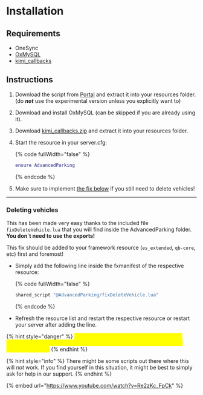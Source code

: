 # Installation

## Requirements

* OneSync
* [OxMySQL](https://forum.cfx.re/t/standalone-oxmysql-lightweight-mysql-wrapper/4755120)
* [kimi\_callbacks](https://github.com/Kiminaze/kimi_callbacks/releases/latest)

## Instructions

1. Download the script from [Portal](https://portal.cfx.re/assets/created-assets) and extract it into your resources folder.\
   (do _**not**_ use the experimental version unless you explicitly want to)
2. Download and install OxMySQL (can be skipped if you are already using it).
3. Download [kimi\_callbacks.zip](https://github.com/Kiminaze/kimi_callbacks/releases/latest) and extract it into your resources folder.
4.  Start the resource in your server.cfg:

    {% code fullWidth="false" %}
    ```lua
    ensure AdvancedParking
    ```
    {% endcode %}
5. Make sure to implement [the fix below](https://docs.kiminaze.de/scripts/advancedparking/installation#deleting-vehicles) if you still need to delete vehicles!

***

### Deleting vehicles

This has been made very easy thanks to the included file `fixDeleteVehicle.lua` that you will find inside the AdvancedParking folder. **You don´t need to use the exports!**

This fix should be added to your framework resource (`es_extended`, `qb-core`, etc) first and foremost!

*   Simply add the following line inside the fxmanifest of the respective resource:

    {% code fullWidth="false" %}
    ```lua
    shared_script "@AdvancedParking/fixDeleteVehicle.lua"
    ```
    {% endcode %}
* Refresh the resource list and restart the respective resource or restart your server after adding the line.

{% hint style="danger" %}
<mark style="color:yellow;">If any other script does not delete a vehicle properly (it gets deleted but appears again) then repeat this step in the respective script.</mark>
{% endhint %}

{% hint style="info" %}
There might be some scripts out there where this will _not_ work. If you find yourself in this situation, it might be best to simply ask for help in our support.
{% endhint %}

{% embed url="https://www.youtube.com/watch?v=Re2zKc_FpCk" %}

